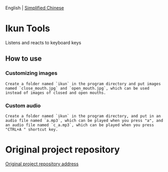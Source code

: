 English | [Simplified Chinese](./README.md)
# Ikun Tools

Listens and reacts to keyboard keys

## How to use
### Customizing images
    Create a folder named `ikun` in the program directory and put images named `close_mouth.jpg` and `open_mouth.jpg`, which can be used instead of images of closed and open mouths.

### Custom audio
    Create a folder named `ikun` in the program directory, and put in an audio file named `a.mp3`, which can be played when you press "a", and an audio file named `c_a.mp3`, which can be played when you press "CTRL+A " shortcut key.

# Original project repository
[Original project repository address](https://github.com/ShenYuhan/python-tools/tree/master/3_kun_keyboard_catcher)
